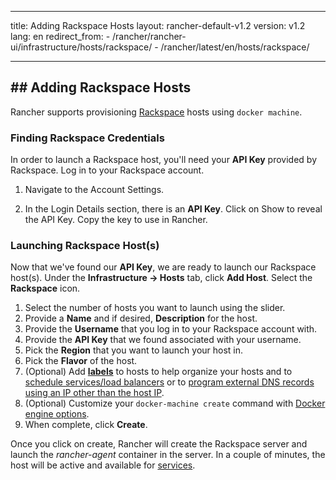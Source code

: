 * * *

title: Adding Rackspace Hosts layout: rancher-default-v1.2 version: v1.2 lang: en redirect_from: - /rancher/rancher-ui/infrastructure/hosts/rackspace/ - /rancher/latest/en/hosts/rackspace/

* * *

## ## Adding Rackspace Hosts

Rancher supports provisioning [Rackspace](http://www.rackspace.com/) hosts using `docker machine`.

### Finding Rackspace Credentials

In order to launch a Rackspace host, you'll need your **API Key** provided by Rackspace. Log in to your Rackspace account.

  1. Navigate to the Account Settings.

  2. In the Login Details section, there is an **API Key**. Click on Show to reveal the API Key. Copy the key to use in Rancher.

### Launching Rackspace Host(s)

Now that we've found our **API Key**, we are ready to launch our Rackspace host(s). Under the **Infrastructure -> Hosts** tab, click **Add Host**. Select the **Rackspace** icon.

  1. Select the number of hosts you want to launch using the slider.
  2. Provide a **Name** and if desired, **Description** for the host.
  3. Provide the **Username** that you log in to your Rackspace account with.
  4. Provide the **API Key** that we found associated with your username.
  5. Pick the **Region** that you want to launch your host in.
  6. Pick the **Flavor** of the host.
  7. (Optional) Add **[labels]({{site.baseurl}}/rancher/{{page.version}}/{{page.lang}}/hosts/#labels)** to hosts to help organize your hosts and to [schedule services/load balancers]({{site.baseurl}}/rancher/{{page.version}}/{{page.lang}}/cattle/scheduling/) or to [program external DNS records using an IP other than the host IP]({{site.baseurl}}/rancher/{{page.version}}/{{page.lang}}/cattle/external-dns-service/#using-a-specific-ip-for-external-dns).
  8. (Optional) Customize your `docker-machine create` command with [Docker engine options](https://docs.docker.com/machine/reference/create/#specifying-configuration-options-for-the-created-docker-engine).
  9. When complete, click **Create**.

Once you click on create, Rancher will create the Rackspace server and launch the *rancher-agent* container in the server. In a couple of minutes, the host will be active and available for [services]({{site.baseurl}}/rancher/{{page.version}}/{{page.lang}}/cattle/adding-services/).